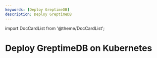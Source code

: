 ```yaml
---
keywords: [Deploy GreptimeDB]
description: Deploy GreptimeDB
---
```


import DocCardList from '@theme/DocCardList';

# Deploy GreptimeDB on Kubernetes

<DocCardList />

